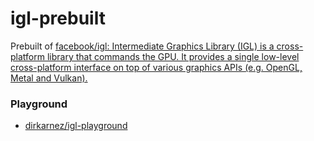 igl-prebuilt
============
Prebuilt of [facebook/igl: Intermediate Graphics Library (IGL) is a cross-platform library that commands the GPU. It provides a single low-level cross-platform interface on top of various graphics APIs (e.g. OpenGL, Metal and Vulkan).](https://github.com/facebook/igl)

### Playground
- [dirkarnez/igl-playground](https://github.com/dirkarnez/igl-playground)